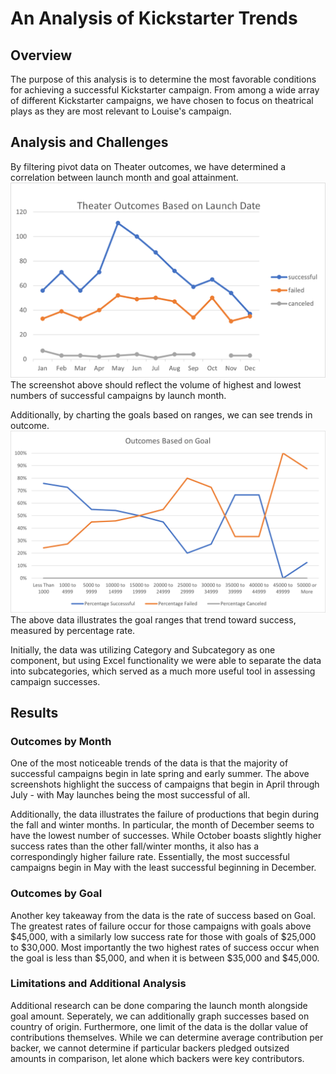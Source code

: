 # **An Analysis of Kickstarter Trends**

## **Overview**

The purpose of this analysis is to determine the most favorable conditions for achieving a successful Kickstarter campaign.
From among a wide array of different Kickstarter campaigns, we have chosen to focus on theatrical plays as they are most relevant to Louise's campaign.


## **Analysis and Challenges**

By filtering pivot data on Theater outcomes, we have determined a correlation between launch month and goal attainment.
![](Resources/Theater_Outcomes_vs_Launch.png)
The screenshot above should reflect the volume of highest and lowest numbers of successful campaigns by launch month.

Additionally, by charting the goals based on ranges, we can see trends in outcome.
![](Resources/Outcomes_vs_Goals.png)
The above data illustrates the goal ranges that trend toward success, measured by percentage rate.

Initially, the data was utilizing Category and Subcategory as one component, but using Excel functionality we were able to 
separate the data into subcategories, which served as a much more useful tool in assessing campaign successes.


## **Results**

### **Outcomes by Month**

One of the most noticeable trends of the data is that the majority of successful campaigns begin in late spring and early summer.
The above screenshots highlight the success of campaigns that begin in April through July - with May launches being the most successful of all.

Additionally, the data illustrates the failure of productions that begin during the fall and winter months.  In particular, the month of December 
seems to have the lowest number of successes.  While October boasts slightly higher success rates than the other fall/winter months, it also has 
a correspondingly higher failure rate.  Essentially, the most successful campaigns begin in May with the least successful beginning in December.

### **Outcomes by Goal**

Another key takeaway from the data is the rate of success based on Goal.  The greatest rates of failure occur for those campaigns
 with goals above $45,000, with a similarly low success rate for those with goals of $25,000 to $30,000.  Most importantly the two highest rates
 of success occur when the goal is less than $5,000, and when it is between $35,000 and $45,000.

### **Limitations and Additional Analysis**
Additional research can be done comparing the launch month alongside goal amount.  Seperately, we can additionally graph successes based on country of origin.
Furthermore, one limit of the data is the dollar value of contributions themselves.  While we can determine average contribution per backer, we cannot determine if particular backers 
pledged outsized amounts in comparison, let alone which backers were key contributors.